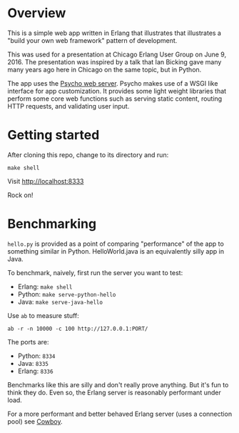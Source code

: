 # Overview

This is a simple web app written in Erlang that illustrates that
illustrates a "build your own web framework" pattern of development.

This was used for a presentation at Chicago Erlang User Group on June
9, 2016. The presentation was inspired by a talk that Ian Bicking gave
many many years ago here in Chicago on the same topic, but in Python.

The app uses the <a href="https://github.com/gar1t/psycho">Psycho web
server</a>. Psycho makes use of a WSGI like interface for app
customization. It provides some light weight libraries that perform
some core web functions such as serving static content, routing HTTP
requests, and validating user input.

# Getting started

After cloning this repo, change to its directory and run:

```
make shell
```

Visit <a href="http://localhost:8333">http://localhost:8333</a>

Rock on!

# Benchmarking

`hello.py` is provided as a point of comparing "performance" of the
app to something similar in Python. HelloWorld.java is an equivalently
silly app in Java.

To benchmark, naively, first run the server you want to test:

- Erlang: `make shell`
- Python: `make serve-python-hello`
- Java: `make serve-java-hello`

Use `ab` to measure stuff:

```
ab -r -n 10000 -c 100 http://127.0.0.1:PORT/
```

The ports are:

- Python: `8334`
- Java: `8335`
- Erlang: `8336`

Benchmarks like this are silly and don't really prove anything. But
it's fun to think they do. Even so, the Erlang server is reasonably
performant under load.

For a more performant and better behaved Erlang server (uses a
connection pool) see <a
href="https://github.com/ninenines/cowboy">Cowboy</a>.
